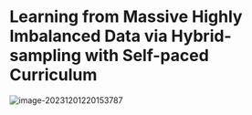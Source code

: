 # Learning from Massive Highly Imbalanced Data via Hybrid-sampling with Self-paced Curriculum  

![image-20231201220153787](C:\Users\FrankCeng\AppData\Roaming\Typora\typora-user-images\image-20231201220153787.png)

